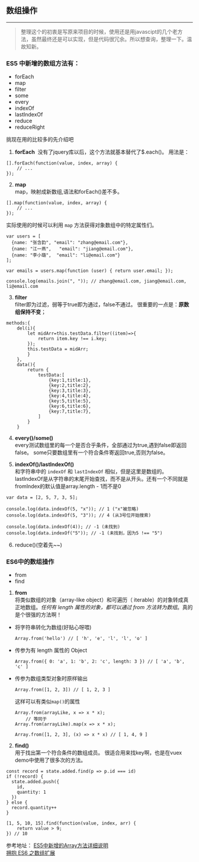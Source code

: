 ## 数组操作  
 
---

>整理这个的初衷是写原来项目的时候，使用还是用javascipt的几个老方法，虽然最终还是可以实现，但是代码很冗余。所以想查询，整理一下。温故知新。

### ES5 中新增的数组方法有：  

 - forEach
 - map
 - filter
 - some
 - every
 - indexOf
 - lastIndexOf
 - reduce
 - reduceRight
 
挑现在用的比较多的先介绍吧     

1. **forEach**&nbsp;
没有了jquery库以后，这个方法就基本替代了$.each()。
用法是：
```
[].forEach(function(value, index, array) {
    // ...
});
```
2. **map**        
map，映射成新数组,语法和forEach()差不多。
```
[].map(function(value, index, array) {
    // ...
});
```

实际使用的时候可以利用 `map` 方法获得对象数组中的特定属性们。

```
var users = [
  {name: "张含韵", "email": "zhang@email.com"},
  {name: "江一燕",   "email": "jiang@email.com"},
  {name: "李小璐",  "email": "li@email.com"}
];

var emails = users.map(function (user) { return user.email; });

console.log(emails.join(", ")); // zhang@email.com, jiang@email.com, li@email.com
```

3. **filter**          
filter即为过滤，弱等于true即为通过，false不通过。
很重要的一点是：**原数组保持不变**；
```
methods:{
    del(i){
        let midArr=this.testData.filter((item)=>{
            return item.key !== i.key;
        });
        this.testData = midArr;
        }
    },
    data(){
        return {
            testData:[
                {key:1,title:1},
                {key:2,title:2},
                {key:3,title:3},
                {key:4,title:4},
                {key:5,title:5},
                {key:6,title:6},
                {key:7,title:7},
            ]
        }
    }
```
4. **every()/some()**         
every测试数组里的每一个是否合乎条件，全部通过为true,遇到false即返回false。
some只要数组里有一个符合条件寄返回true,否则为false。

5. **indexOf()/lastIndexOf()**        
和字符串中的 `indexOf` 和 `lastIndexOf` 相似，但是这里是数组的。
lastIndexOf是从字符串的末尾开始查找，而不是从开头。还有一个不同就是fromIndex的默认值是array.length - 1而不是0

```
var data = [2, 5, 7, 3, 5];

console.log(data.indexOf(5, "x")); // 1 ("x"被忽略)
console.log(data.indexOf(5, "3")); // 4 (从3号位开始搜索)

console.log(data.indexOf(4)); // -1 (未找到)
console.log(data.indexOf("5")); // -1 (未找到，因为5 !== "5")
```

6. reduce()(空着先~~)

### ES6中的数组操作

 - from
 - find

 
1. **from**        
将类似数组的对象（array-like object）和可遍历（ iterable）的对象转成真正地数组。*任何有 length 属性的对象，都可以通过 from 方法转为数组*。真的是个很强的方法啊！
    
 - 将字符串转化为数组(好贴心呀喂)

    ```
    Array.from('hello') // [ 'h', 'e', 'l', 'l', 'o' ]
 
    ```
 - 传参为有 length 属性的 Object
 
    ```
    Array.from({ 0: 'a', 1: 'b', 2: 'c', length: 3 }) // [ 'a', 'b', 'c' ]
    ```

 - 传参为数组类型对象时原样输出

    ```
    Array.from([1, 2, 3]) // [ 1, 2, 3 ]
    ```

    这样可以有类似`map()`的属性

    
    ```
    Array.from(arrayLike, x => x * x);
        // 等同于
    Array.from(arrayLike).map(x => x * x);

    Array.from([1, 2, 3], (x) => x * x) // [ 1, 4, 9 ]
    ```

2. **find()**        
用于找出第一个符合条件的数组成员。
很适合用来找key啊，也是在vuex demo中使用了很多次的方法。

```
const record = state.added.find(p => p.id === id)
if (!record) {
  state.added.push({
    id,
    quantity: 1
  })
} else {
  record.quantity++
}
```

```
[1, 5, 10, 15].find(function(value, index, arr) {
    return value > 9;
}) // 10
```



参考地址：
[ES5中新增的Array方法详细说明][1]          
[拥抱 ES6 之数组扩展][2]


  [1]: http://www.zhangxinxu.com/wordpress/2013/04/es5%E6%96%B0%E5%A2%9E%E6%95%B0%E7%BB%84%E6%96%B9%E6%B3%95/
  [2]: https://segmentfault.com/a/1190000003857670?_ea=396445